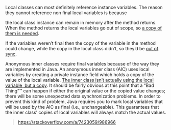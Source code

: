 Local classes can most definitely reference instance variables. The reason they cannot reference non final local variables is because 

the local class instance can remain in memory after the method returns. When the method returns the local variables go out of scope, so <u>a copy of them is needed</u>. 

If the variables weren’t final then the copy of the variable in the method could change, while the copy in the local class didn’t, so they’d be <u>out of sync</u>.

Anonymous inner classes require final variables because of the way they are implemented in Java. An anonymous inner class (AIC) uses local variables by creating a private instance field which holds a copy of the value of the local variable. <u>The inner class isn’t actually using the local variable, but a copy</u>. It should be fairly obvious at this point that a “Bad Thing”™ can happen if either the original value or the copied value changes; there will be some unexpected data synchronization problems. In order to prevent this kind of problem, Java requires you to mark local variables that will be used by the AIC as final (i.e., unchangeable). This guarantees that the inner class’ copies of local variables will always match the actual values.

> https://stackoverflow.com/a/7423059/986966